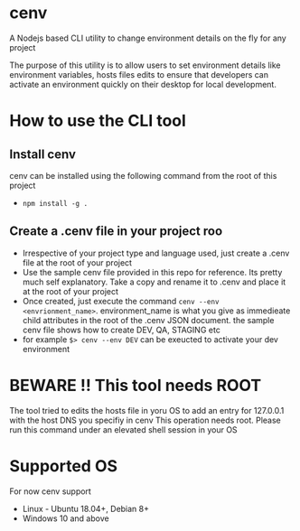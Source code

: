 # cenv
A Nodejs based CLI utility to change environment details on the fly for any project

The purpose of this utility is to allow users to set environment details like environment variables, hosts files edits to ensure that developers can activate an environment quickly on their desktop for local development.

# How to use the CLI tool

## Install cenv
cenv can be installed using the following command from the root of this project
* `npm install -g .`

## Create a .cenv file in your project roo
* Irrespective of your project type and language used, just create a .cenv file at the root of your project
* Use the sample cenv file provided in this repo for reference. Its pretty much self explanatory. Take a copy and rename it to .cenv and place it at the root of your project
* Once created, just execute the command `cenv --env <envrionment_name>`. environment_name is what you give as immedieate child attributes in the root of the .cenv JSON document. the sample cenv file shows how to create DEV, QA, STAGING etc
* for example `$> cenv --env DEV` can be exeucted to activate your dev environment 


# BEWARE !! This tool needs ROOT 
The tool tried to edits the hosts file in yoru OS to add an entry for 127.0.0.1 with the host DNS you specifiy in cenv
This operation needs root. Please run this command under an elevated shell session in your OS

# Supported OS
For now cenv support 
* Linux - Ubuntu 18.04+, Debian 8+
* Windows 10 and above